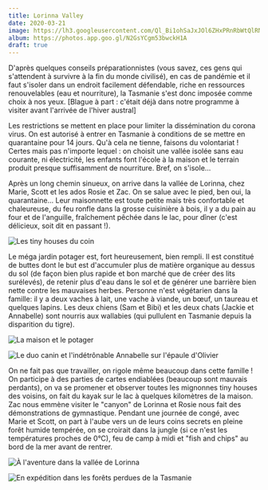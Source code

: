 ```yaml
---
title: Lorinna Valley
date: 2020-03-21
image: https://lh3.googleusercontent.com/Ql_Bi1ohSaJxJOl6ZHxPRnRbWtQlRNDMYeiCNclvZr4ygJUyK_toMBlImhDsQW8vuLvA580bBBP08IpNJ09TOFW1u_2nt335UM6sn2DQ0V87u1RCz8bDVPAd_YJDf-kdNvDztocj94Y
album: https://photos.app.goo.gl/N2GsYCgm53bwckH1A
draft: true
---
```


D'après quelques conseils préparationnistes (vous savez, ces gens qui s'attendent à survivre à la fin du monde civilisé), en cas de pandémie et il faut s'isoler dans un endroit facilement défendable, riche en ressources renouvelables (eau et nourriture), la Tasmanie s'est donc imposée comme choix à nos yeux. [Blague à part : c'était déjà dans notre programme à visiter avant l'arrivée de l'hiver austral]

Les restrictions se mettent en place pour limiter la dissémination du corona virus. On est autorisé à entrer en Tasmanie à conditions de se mettre en quarantaine pour 14 jours. Qu'à cela ne tienne, faisons du volontariat ! Certes mais pas n'importe lequel : on choisit une vallée isolée sans eau courante, ni électricité, les enfants font l'école à la maison et le terrain produit presque suffisamment de nourriture. Bref, on s'isole...

Après un long chemin sinueux, on arrive dans la vallée de Lorinna, chez Marie, Scott et les ados Rosie et Zac. On se salue avec le pied, ben oui, la quarantaine... Leur maisonnette est toute petite mais très confortable et chaleureuse, du feu ronfle dans la grosse cuisinière à bois, il y a du pain au four et de l'anguille, fraîchement pêchée dans le lac, pour dîner (c'est délicieux, soit dit en passant !).

![Les tiny houses du coin](https://lh3.googleusercontent.com/gxdtwlEsKmEeSELlVaU1v7mNRu7yQYpskRxfVC9qTR-UI-hEdP8E8cs4carTv8j-d88K3-o6QhdvGIyKrsCjTnj4jKmUOwZACMg-SLVop0lK-N0YnADhRtVfkRM-GDS4-bfwE3o1tvE)

Le méga jardin potager est, fort heureusement, bien rempli. Il est constitué de buttes dont le but est d'accumuler plus de matière organique au dessus du sol (de façon bien plus rapide et bon marché que de créer des lits surélevés), de retenir plus d'eau dans le sol et de générer une barrière bien nette contre les mauvaises herbes. Personne n'est végétarien dans la famille: il y a deux vaches à lait, une vache à viande, un bœuf, un taureau et quelques lapins. Les deux chiens (Sam et Bibi) et les deux chats (Jackie et Annabelle) sont nourris aux wallabies (qui pullulent en Tasmanie depuis la disparition du tigre).

![La maison et le potager](https://lh3.googleusercontent.com/lcEJV4XIR0s76JCDEViWrAvsAtt9M549AhLM0lQ8xGyrzpAlMkXq3j8RzVA6kwesb7TasZ7Jyd3-19kmUXTa4mZdyUY2fv8icO5nkFcLXxnrCISEBuKmEZEVxOTUcxVQHdAarpWA0Jc)

![Le duo canin et l'indétrônable Annabelle sur l'épaule d'Olivier](https://lh3.googleusercontent.com/tbJxqIm_QGA1OqfcBBv-LVI6b8tg9xqOYxTwW1JvqIcNaKbPQ7W-UPGpymO1QQF5k4WmWDUIRbnmNuCxAsEsgOIX4X2Cdl9wUaHS9eR0wPWjvwUOzTbYZhk1hjfSOnklEU0qW_MVtKo)

On ne fait pas que travailler, on rigole même beaucoup dans cette famille ! On participe à des parties de cartes endiablées (beaucoup sont mauvais perdants), on va se promener et observer toutes les mignonnes tiny houses des voisins, on fait du kayak sur le lac à quelques kilomètres de la maison. Zac nous emmène visiter le "canyon" de Lorinna et Rosie nous fait des démonstrations de gymnastique. Pendant une journée de congé, avec Marie et Scott, on part à l'aube vers un de leurs coins secrets en pleine forêt humide tempérée, on se croirait dans la jungle (si ce n'est les températures proches de 0°C), feu de camp à midi et "fish and chips" au bord de la mer avant de rentrer.

![À l'aventure dans la vallée de Lorinna](https://lh3.googleusercontent.com/yo0IjDjxqmq6f28myt61UhH10JlYcRDMY2zeK2ngV2F6hkX0lQjaTnww1K6D1Bs1fFSpQWyhV5r6RbMdGiviJQjGOqHTTcZHc5T_Pi90YqN4RNGSBauCfYiAF4SJ3TJQGXazvaQugLM)

![En expédition dans les forêts perdues de la Tasmanie](https://lh3.googleusercontent.com/-XwcdtubFNlG8C34lz8CK8DNiK26OCnPdcHATU5Ihi5y4DJSJ-FXQagDfWiSp9lIpsmlfL2Uw-ObL8xsIE60Ml6iXB8G4kpkImyc_-vrO8IBjotdx_iKNbYbZZ06hUc8YE6Xr568CPc)
